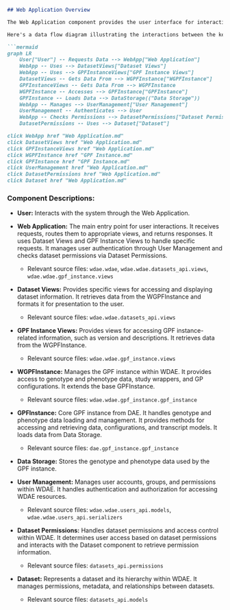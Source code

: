 ```markdown
## Web Application Overview

The Web Application component provides the user interface for interacting with the data and functionalities exposed by the GPF instance. It handles user requests, retrieves data, and presents it in a user-friendly manner. The application exposes API endpoints for accessing datasets and GPF instance information.

Here's a data flow diagram illustrating the interactions between the key components:

```mermaid
graph LR
    User["User"] -- Requests Data --> WebApp["Web Application"] 
    WebApp -- Uses --> DatasetViews["Dataset Views"]
    WebApp -- Uses --> GPFInstanceViews["GPF Instance Views"]
    DatasetViews -- Gets Data From --> WGPFInstance["WGPFInstance"]
    GPFInstanceViews -- Gets Data From --> WGPFInstance
    WGPFInstance -- Accesses --> GPFInstance["GPFInstance"]
    GPFInstance -- Loads Data --> DataStorage(("Data Storage"))
    WebApp -- Manages --> UserManagement["User Management"]
    UserManagement -- Authenticates --> User
    WebApp -- Checks Permissions --> DatasetPermissions["Dataset Permissions"]
    DatasetPermissions -- Uses --> Dataset["Dataset"]

click WebApp href "Web Application.md"
click DatasetViews href "Web Application.md"
click GPFInstanceViews href "Web Application.md"
click WGPFInstance href "GPF Instance.md"
click GPFInstance href "GPF Instance.md"
click UserManagement href "Web Application.md"
click DatasetPermissions href "Web Application.md"
click Dataset href "Web Application.md"
```

### Component Descriptions:

*   **User:** Interacts with the system through the Web Application.

*   **Web Application:** The main entry point for user interactions. It receives requests, routes them to appropriate views, and returns responses. It uses Dataset Views and GPF Instance Views to handle specific requests. It manages user authentication through User Management and checks dataset permissions via Dataset Permissions.
    *   Relevant source files: `wdae.wdae`, `wdae.wdae.datasets_api.views`, `wdae.wdae.gpf_instance.views`

*   **Dataset Views:** Provides specific views for accessing and displaying dataset information. It retrieves data from the WGPFInstance and formats it for presentation to the user.
    *   Relevant source files: `wdae.wdae.datasets_api.views`

*   **GPF Instance Views:** Provides views for accessing GPF instance-related information, such as version and descriptions. It retrieves data from the WGPFInstance.
    *   Relevant source files: `wdae.wdae.gpf_instance.views`

*   **WGPFInstance:** Manages the GPF instance within WDAE. It provides access to genotype and phenotype data, study wrappers, and GP configurations. It extends the base GPFInstance.
    *   Relevant source files: `wdae.wdae.gpf_instance.gpf_instance`

*   **GPFInstance:** Core GPF instance from DAE. It handles genotype and phenotype data loading and management. It provides methods for accessing and retrieving data, configurations, and transcript models. It loads data from Data Storage.
    *   Relevant source files: `dae.gpf_instance.gpf_instance`

*   **Data Storage:** Stores the genotype and phenotype data used by the GPF instance.

*   **User Management:** Manages user accounts, groups, and permissions within WDAE. It handles authentication and authorization for accessing WDAE resources.
    *   Relevant source files: `wdae.wdae.users_api.models`, `wdae.wdae.users_api.serializers`

*   **Dataset Permissions:** Handles dataset permissions and access control within WDAE. It determines user access based on dataset permissions and interacts with the Dataset component to retrieve permission information.
    *   Relevant source files: `datasets_api.permissions`

*   **Dataset:** Represents a dataset and its hierarchy within WDAE. It manages permissions, metadata, and relationships between datasets.
    *   Relevant source files: `datasets_api.models`
```